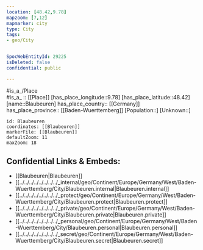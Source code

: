 ```yaml
---
location: [48.42,9.78] 
mapzoom: [7,12] 
mapmarker: city 
type: City
tags:
- geo/City


SpocWebEntityId: 29225
isDeleted: false
confidential: public

---
```

#is_a_/Place  
#is_a_ :: [[Place]] 
[has_place_longitude::9.78] 
[has_place_latitude::48.42] 
[name::Blaubeuren] 
has_place_country:: [[Germany]]  
has_place_province:: [[Baden-Wuerttemberg]] 
[Population::] 
[Unknown::] 


```leaflet
id: Blaubeuren
coordinates: [[Blaubeuren]] 
markerFile: [[Blaubeuren]] 
defaultZoom: 11 
maxZoom: 18
```


## Confidential Links & Embeds: 
- [[Blaubeuren|Blaubeuren]]  
- [[../../../../../../../../_internal/geo/Continent/Europe/Germany/West/Baden-Wuerttemberg/City/Blaubeuren.internal|Blaubeuren.internal]] 
- [[../../../../../../../../_protect/geo/Continent/Europe/Germany/West/Baden-Wuerttemberg/City/Blaubeuren.protect|Blaubeuren.protect]] 
- [[../../../../../../../../_private/geo/Continent/Europe/Germany/West/Baden-Wuerttemberg/City/Blaubeuren.private|Blaubeuren.private]] 
- [[../../../../../../../../_personal/geo/Continent/Europe/Germany/West/Baden-Wuerttemberg/City/Blaubeuren.personal|Blaubeuren.personal]] 
- [[../../../../../../../../_secret/geo/Continent/Europe/Germany/West/Baden-Wuerttemberg/City/Blaubeuren.secret|Blaubeuren.secret]] 
